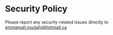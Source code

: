 # Security Policy

Please report any security-related issues directly to emmanuel.noutahi@hotmail.ca
